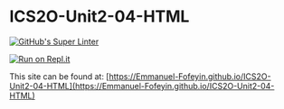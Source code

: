 # ICS2O-Unit2-04-HTML

[![GitHub's Super Linter](https://github.com/Emmanuel-Fofeyin/ICS2O-Unit2-04-HTML/workflows/GitHub's%20Super%20Linter/badge.svg)](https://github.com/Emmanuel-Fofeyin/ICS2O-Unit2-04-HTML/actions)


[![Run on Repl.it](https://repl.it/badge/github/Emmanuel-Fofeyin/ICS2O-Unit2-04-HTML)](https://repl.it/github/Emmanuel-Fofeyin/ICS2O-Unit2-04-HTML)

This site can be found at: [https://Emmanuel-Fofeyin.github.io/ICS2O-Unit2-04-HTML](https://Emmanuel-Fofeyin.github.io/ICS2O-Unit2-04-HTML)
